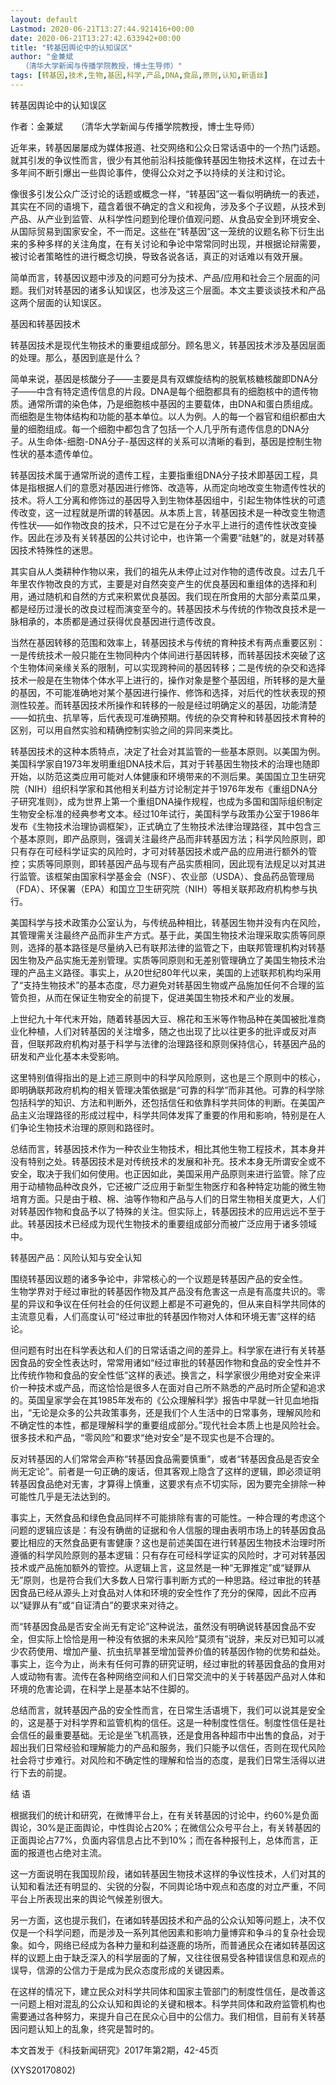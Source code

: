 ```yaml
---
layout: default
Lastmod: 2020-06-21T13:27:44.921416+00:00
date: 2020-06-21T13:27:42.633942+00:00
title: "转基因舆论中的认知误区"
author: "金兼斌
　　（清华大学新闻与传播学院教授，博士生导师）"
tags: [转基因,技术,生物,基因,科学,产品,DNA,食品,原则,认知,新语丝]
---
```


转基因舆论中的认知误区

作者：金兼斌　　（清华大学新闻与传播学院教授，博士生导师）

近年来，转基因屡屡成为媒体报道、社交网络和公众日常话语中的一个热门话题。就其引发的争议性而言，很少有其他前沿科技能像转基因生物技术这样，在过去十多年间不断引爆出一些舆论事件，使得公众对之予以持续的关注和讨论。

像很多引发公众广泛讨论的话题或概念一样，“转基因”这一看似明确统一的表述，其实在不同的语境下，蕴含着很不确定的含义和视角，涉及多个子议题，从技术到产品、从产业到监管、从科学性问题到伦理价值观问题、从食品安全到环境安全、从国际贸易到国家安全，不一而足。这些在“转基因”这一笼统的议题名称下衍生出来的多种多样的关注角度，在有关讨论和争论中常常同时出现，并根据论辩需要，被讨论者策略性的进行概念切换，导致各说各话，真正的对话难以有效开展。

简单而言，转基因议题中涉及的问题可分为技术、产品/应用和社会三个层面的问题。我们对转基因的诸多认知误区，也涉及这三个层面。本文主要谈谈技术和产品这两个层面的认知误区。

基因和转基因技术

转基因技术是现代生物技术的重要组成部分。顾名思义，转基因技术涉及基因层面的处理。那么，基因到底是什么？

简单来说，基因是核酸分子——主要是具有双螺旋结构的脱氧核糖核酸即DNA分子——中含有特定遗传信息的片段。DNA是每个细胞都具有的细胞核中的遗传物质。通常所谓的染色体，乃是细胞核中基因的主要载体，由DNA和蛋白质组成。而细胞是生物体结构和功能的基本单位。以人为例。人的每一个器官和组织都由大量的细胞组成。每一个细胞中都包含了包括一个人几乎所有遗传信息的DNA分子。从生命体-细胞-DNA分子-基因这样的关系可以清晰的看到，基因是控制生物性状的基本遗传单位。

转基因技术属于通常所说的遗传工程，主要指重组DNA分子技术即基因工程，具体是指根据人们的意愿对基因进行修饰、改造等，从而定向地改变生物遗传性状的技术。将人工分离和修饰过的基因导入到生物体基因组中，引起生物体性状的可遗传改变，这一过程就是所谓的转基因。从本质上言，转基因技术是一种改变生物遗传性状——如作物改良的技术，只不过它是在分子水平上进行的遗传性状改变操作。因此在涉及有关转基因的公共讨论中，也许第一个需要“祛魅”的，就是对转基因技术特殊性的迷思。

其实自从人类耕种作物以来，我们的祖先从未停止过对作物的遗传改良。过去几千年里农作物改良的方式，主要是对自然突变产生的优良基因和重组体的选择和利用，通过随机和自然的方式来积累优良基因。我们现在所食用的大部分素菜瓜果，都是经历过漫长的改良过程而演变至今的。转基因技术与传统的作物改良技术是一脉相承的，本质都是通过获得优良基因进行遗传改良。

当然在基因转移的范围和效率上，转基因技术与传统的育种技术有两点重要区别：一是传统技术一般只能在生物同种内个体间进行基因转移，而转基因技术突破了这个生物体间亲缘关系的限制，可以实现跨种间的基因转移；二是传统的杂交和选择技术一般是在生物体个体水平上进行的，操作对象是整个基因组，所转移的是大量的基因，不可能准确地对某个基因进行操作、修饰和选择，对后代的性状表现的预测性较差。而转基因技术所操作和转移的一般是经过明确定义的基因，功能清楚——如抗虫、抗旱等，后代表现可准确预期。传统的杂交育种和转基因技术育种的区别，可以用自然实验和精确控制实验之间的异同来类比。

转基因技术的这种本质特点，决定了社会对其监管的一些基本原则。以美国为例。美国科学家自1973年发明重组DNA技术后，其对于转基因生物技术的治理也随即开始，以防范这类应用可能对人体健康和环境带来的不测后果。美国国立卫生研究院（NIH）组织科学家和其他相关利益方讨论制定并于1976年发布《重组DNA分子研究准则》，成为世界上第一个重组DNA操作规程，也成为多国和国际组织制定生物安全标准的经典参考文本。经过10年试行，美国科学与政策办公室于1986年发布《生物技术治理协调框架》，正式确立了生物技术法律治理路径，其中包含三个基本原则，即产品原则，强调关注最终产品而非转基因方法；科学风险原则，即只有存在可经科学证实的风险时，才可对转基因技术或产品的应用进行额外的管控；实质等同原则，即转基因产品与现有产品实质相同，因此现有法规足以对其进行监管。该框架由国家科学基金会（NSF）、农业部（USDA）、食品药品管理局（FDA）、环保署（EPA）和国立卫生研究院（NIH）等相关联邦政府机构参与执行。

美国科学与技术政策办公室认为，与传统品种相比，转基因生物并没有内在风险，其管理需关注最终产品而非生产方式。基于此，美国生物技术治理采取实质等同原则，选择的基本路径是尽量纳入已有联邦法律的监管之下，由联邦管理机构对转基因生物及产品实施无差别管理。实质等同原则和无差别管理确立了美国生物技术治理的产品主义路径。事实上，从20世纪80年代以来，美国的上述联邦机构均采用了“支持生物技术”的基本态度，尽力避免对转基因生物或产品施加任何不合理的监管负担，从而在保证生物安全的前提下，促进美国生物技术和产业的发展。

上世纪九十年代末开始，随着转基因大豆、棉花和玉米等作物品种在美国被批准商业化种植，人们对转基因的关注增多，随之也出现了比以往更多的批评或反对声音，但联邦政府机构对基于科学与法律的治理路径和原则保持信心，转基因产品的研发和产业化基本未受影响。

这里特别值得指出的是上述三原则中的科学风险原则，这也是三个原则中的核心，即明确联邦政府机构的相关管理决策依据是“可靠的科学”而非其他。可靠的科学除包括科学的知识、方法和判断外，还包括信任和依靠科学共同体的判断。在美国产品主义治理路径的形成过程中，科学共同体发挥了重要的作用和影响，特别是在人们争论生物技术治理的原则和路径时。

总结而言，转基因技术作为一种农业生物技术，相比其他生物工程技术，其本身并没有特别之处。转基因技术是对传统技术的发展和补充。技术本身无所谓安全或不安全，取决于我们如何使用。也正因如此，美国采用产品原则来进行监管。除了应用于动植物品种改良外，它还被广泛应用于新型生物医疗和各种特定功能的微生物培育方面。只是由于粮、棉、油等作物和产品与人们的日常生物相关度更大，人们对转基因作物和食品予以了特殊的关注。但实际上，转基因技术的应用远远不至于此。转基因技术已经成为现代生物技术的重要组成部分而被广泛应用于诸多领域中。

转基因产品：风险认知与安全认知

围绕转基因议题的诸多争论中，非常核心的一个议题是转基因产品的安全性。　　生物学界对于经过审批的转基因作物及其产品没有危害这一点是有高度共识的。零星的异议和争议在任何社会的任何议题上都是不可避免的，但从来自科学共同体的主流意见看，人们高度认可“经过审批的转基因作物对人体和环境无害”这样的结论。

但问题有时出在科学表达和人们的日常话语之间的差异上。科学家在进行有关转基因食品的安全性表达时，常常用诸如“经过审批的转基因作物和食品的安全性并不比传统作物和食品的安全性低”这样的表述。换言之，科学家很少用绝对安全来评价一种技术或产品，而这恰恰是很多人在面对自己所不熟悉的产品时所企望和追求的。英国皇家学会在其1985年发布的《公众理解科学》报告中早就一针见血地指出，“无论是众多的公共政策事务，还是我们个人生活中的日常事务，理解风险和不确定性的本性，都是理解科学的重要组成部分。”现代社会本质上也是风险社会。很多技术和产品，“零风险”和要求“绝对安全”是不现实也是不合理的。

反对转基因的人们常常会声称“转基因食品需要慎重”，或者“转基因食品是否安全尚无定论”。前者是一句正确的废话，但其客观上隐含了这样的逻辑，即必须证明转基因食品绝对无害，才算得上慎重，这要求有点不切实际，因为要完全排除一种可能性几乎是无法达到的。

事实上，天然食品和绿色食品同样不可能排除有害的可能性。一种合理的考虑这个问题的逻辑应该是：有没有确凿的证据和令人信服的理由表明市场上的转基因食品要比相应的天然食品更有害健康？这也是前述美国在进行转基因生物技术治理时所遵循的科学风险原则的基本逻辑：只有存在可经科学证实的风险时，才可对转基因技术或产品施加额外的管控。从逻辑上言，这显然是一种“无罪推定”或“疑罪从无”原则，也是符合我们大多数人日常行事判断方式的一种思路。经过审批的转基因食品已经从源头上对食品对人体和环境的安全性作了充分的保障，因此不应再以“疑罪从有”或“自证清白”的要求来对待之。

而“转基因食品是否安全尚无有定论”这种说法，虽然没有明确说转基因食品不安全，但实际上恰恰是用一种没有依据的未来风险“莫须有”说辞，来反对已知可以减少农药使用、增加产量、抗虫抗旱甚至增加营养价值的转基因作物的优势和益处。事实上，迄今为止，尚未有任何可靠的研究证明，经过审批的转基因食品的食用对人或动物有害。流传在各种网络空间和人们日常交流中的关于转基因产品对人体和环境的危害论调，在科学上是基本站不住脚的。

总结而言，就转基因产品的安全性而言，在日常生活语境下，我们可以说其是安全的，这是基于对科学界和监管机构的信任。这是一种制度性信任。制度性信任是社会信任的最重要基础。无论是坐飞机高铁，还是食用各种超市中出售的食品，对于超出我们日常经验和理解能力的产品和服务，我们只能予以信任，否则在现代风险社会将寸步难行。对风险和不确定性的理解和恰当的态度，是我们日常生活得以进行下去的前提。

结 语

根据我们的统计和研究，在微博平台上，在有关转基因的讨论中，约60%是负面舆论，30%是正面舆论，中性舆论占20%；在微信公众号平台上，有关转基因的正面舆论占77%，负面内容信息占比不到10%；而在各种报刊上，总体而言，正面的报道也占绝对主流。

这一方面说明在我国现阶段，诸如转基因生物技术这样的争议性技术，人们对其的认知和看法还有明显的、尖锐的分裂，不同舆论场中观点和态度的对立严重，不同平台上所表现出来的舆论气候差别很大。

另一方面，这也提示我们，在诸如转基因技术和产品的公众认知等问题上，决不仅仅是一个科学问题，而是涉及一系列其他因素和影响力量博弈和争斗的复杂社会现象。如今，网络已经成为各种力量和利益逐鹿的场所，而普通民众在诸如转基因这样的议题上由于缺乏深入的科学层面的了解，又往往很易受各种错误信息和观点的误导，信源的公信力于是成为民众态度形成的关键因素。

在这样的情况下，建立民众对科学共同体和国家主管部门的制度性信任，是改善这一问题上相对混乱的公众认知和舆论的关键和根本。科学共同体和政府监管机构也需要通过各种努力，来提升自己在民众心目中的公信力。我们相信，目前有关转基因问题认知上的乱象，终究是暂时的。

本文首发于《科技新闻研究》2017年第2期，42-45页

(XYS20170802)

